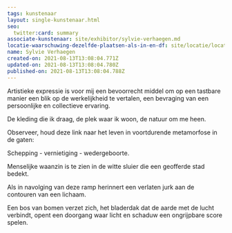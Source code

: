 ```yaml
---
tags: kunstenaar
layout: single-kunstenaar.html
seo:
  twitter:card: summary
associate-kunstenaar: site/exhibitor/sylvie-verhaegen.md
locatie-waarschuwing-dezelfde-plaatsen-als-in-en-df: site/locatie/locatie-van-myriam-deru.md
name: Sylvie Verhaegen
created-on: 2021-08-13T13:08:04.771Z
updated-on: 2021-08-13T13:08:04.780Z
published-on: 2021-08-13T13:08:04.788Z
---
```

<!--StartFragment-->

Artistieke expressie is voor mij een bevoorrecht middel om op een tastbare manier een blik op de werkelijkheid te vertalen, een bevraging van een persoonlijke en collectieve ervaring.

De kleding die ik draag, de plek waar ik woon, de natuur om me heen.

Observeer, houd deze link naar het leven in voortdurende metamorfose in de gaten:

Schepping - vernietiging - wedergeboorte.

Menselijke waanzin is te zien in de witte sluier die een geofferde stad bedekt.

Als in navolging van deze ramp herinnert een verlaten jurk aan de contouren van een lichaam.

Een bos van bomen verzet zich, het bladerdak dat de aarde met de lucht verbindt, opent een doorgang waar licht en schaduw een ongrijpbare score spelen.



<!--EndFragment-->